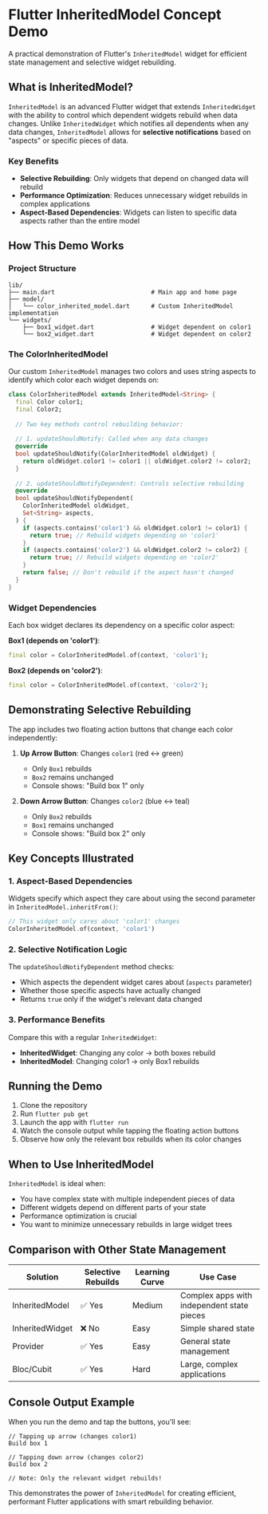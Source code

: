 # Flutter InheritedModel Concept Demo

A practical demonstration of Flutter's `InheritedModel` widget for efficient state management and selective widget rebuilding.

## What is InheritedModel?

`InheritedModel` is an advanced Flutter widget that extends `InheritedWidget` with the ability to control which dependent widgets rebuild when data changes. Unlike `InheritedWidget` which notifies all dependents when any data changes, `InheritedModel` allows for **selective notifications** based on "aspects" or specific pieces of data.

### Key Benefits

- **Selective Rebuilding**: Only widgets that depend on changed data will rebuild
- **Performance Optimization**: Reduces unnecessary widget rebuilds in complex applications
- **Aspect-Based Dependencies**: Widgets can listen to specific data aspects rather than the entire model

## How This Demo Works

### Project Structure

```
lib/
├── main.dart                           # Main app and home page
├── model/
│   └── color_inherited_model.dart      # Custom InheritedModel implementation
└── widgets/
    ├── box1_widget.dart                # Widget dependent on color1
    └── box2_widget.dart                # Widget dependent on color2
```

### The ColorInheritedModel

Our custom `InheritedModel` manages two colors and uses string aspects to identify which color each widget depends on:

```dart
class ColorInheritedModel extends InheritedModel<String> {
  final Color color1;
  final Color2;
  
  // Two key methods control rebuilding behavior:
  
  // 1. updateShouldNotify: Called when any data changes
  @override
  bool updateShouldNotify(ColorInheritedModel oldWidget) {
    return oldWidget.color1 != color1 || oldWidget.color2 != color2;
  }
  
  // 2. updateShouldNotifyDependent: Controls selective rebuilding
  @override
  bool updateShouldNotifyDependent(
    ColorInheritedModel oldWidget,
    Set<String> aspects,
  ) {
    if (aspects.contains('color1') && oldWidget.color1 != color1) {
      return true; // Rebuild widgets depending on 'color1'
    }
    if (aspects.contains('color2') && oldWidget.color2 != color2) {
      return true; // Rebuild widgets depending on 'color2'
    }
    return false; // Don't rebuild if the aspect hasn't changed
  }
}
```

### Widget Dependencies

Each box widget declares its dependency on a specific color aspect:

**Box1 (depends on 'color1')**:
```dart
final color = ColorInheritedModel.of(context, 'color1');
```

**Box2 (depends on 'color2')**:
```dart
final color = ColorInheritedModel.of(context, 'color2');
```

## Demonstrating Selective Rebuilding

The app includes two floating action buttons that change each color independently:

1. **Up Arrow Button**: Changes `color1` (red ↔ green)
   - Only `Box1` rebuilds
   - `Box2` remains unchanged
   - Console shows: "Build box 1" only

2. **Down Arrow Button**: Changes `color2` (blue ↔ teal)
   - Only `Box2` rebuilds  
   - `Box1` remains unchanged
   - Console shows: "Build box 2" only

## Key Concepts Illustrated

### 1. Aspect-Based Dependencies
Widgets specify which aspect they care about using the second parameter in `InheritedModel.inheritFrom()`:

```dart
// This widget only cares about 'color1' changes
ColorInheritedModel.of(context, 'color1')
```

### 2. Selective Notification Logic
The `updateShouldNotifyDependent` method checks:
- Which aspects the dependent widget cares about (`aspects` parameter)
- Whether those specific aspects have actually changed
- Returns `true` only if the widget's relevant data changed

### 3. Performance Benefits
Compare this with a regular `InheritedWidget`:
- **InheritedWidget**: Changing any color → both boxes rebuild
- **InheritedModel**: Changing color1 → only Box1 rebuilds

## Running the Demo

1. Clone the repository
2. Run `flutter pub get`
3. Launch the app with `flutter run`
4. Watch the console output while tapping the floating action buttons
5. Observe how only the relevant box rebuilds when its color changes

## When to Use InheritedModel

`InheritedModel` is ideal when:

- You have complex state with multiple independent pieces of data
- Different widgets depend on different parts of your state
- Performance optimization is crucial
- You want to minimize unnecessary rebuilds in large widget trees

## Comparison with Other State Management

| Solution | Selective Rebuilds | Learning Curve | Use Case |
|----------|-------------------|----------------|----------|
| InheritedModel | ✅ Yes | Medium | Complex apps with independent state pieces |
| InheritedWidget | ❌ No | Easy | Simple shared state |
| Provider | ✅ Yes | Easy | General state management |
| Bloc/Cubit | ✅ Yes | Hard | Large, complex applications |

## Console Output Example

When you run the demo and tap the buttons, you'll see:

```
// Tapping up arrow (changes color1)
Build box 1

// Tapping down arrow (changes color2)  
Build box 2

// Note: Only the relevant widget rebuilds!
```

This demonstrates the power of `InheritedModel` for creating efficient, performant Flutter applications with smart rebuilding behavior.
